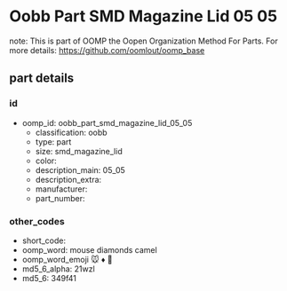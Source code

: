 # Oobb Part SMD Magazine Lid 05 05  

note: This is part of OOMP the Oopen Organization Method For Parts. For more details: https://github.com/oomlout/oomp_base

##  part details





### id
* oomp_id: oobb_part_smd_magazine_lid_05_05
  * classification: oobb
  * type: part
  * size: smd_magazine_lid
  * color: 
  * description_main: 05_05
  * description_extra: 
  * manufacturer: 
  * part_number: 

### other_codes
* short_code: 
* oomp_word: mouse diamonds camel
* oomp_word_emoji :mouse: :diamonds: :camel:
* md5_6_alpha: 21wzl
* md5_6: 349f41